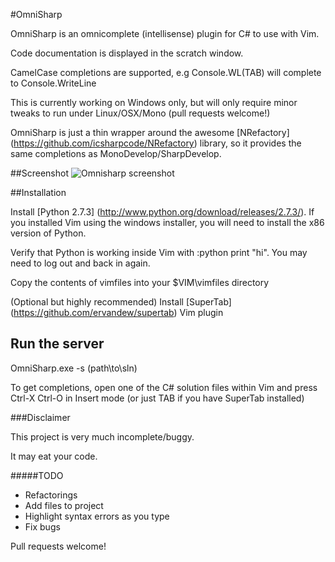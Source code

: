 #OmniSharp

OmniSharp is an omnicomplete (intellisense) plugin for C# to use with Vim.

Code documentation is displayed in the scratch window.

CamelCase completions are supported, e.g Console.WL(TAB) will complete to Console.WriteLine

This is currently working on Windows only, but will only require minor tweaks to run under Linux/OSX/Mono (pull requests welcome!)

OmniSharp is just a thin wrapper around the awesome [NRefactory] (https://github.com/icsharpcode/NRefactory) library, so it provides the same
completions as MonoDevelop/SharpDevelop. 

##Screenshot
![Omnisharp screenshot](https://raw.github.com/nosami/Omnisharp/gh-pages/Omnisharp.png)


##Installation

Install [Python 2.7.3] (http://www.python.org/download/releases/2.7.3/). If you installed Vim using the windows installer, you will need to install the x86 version of Python.

Verify that Python is working inside Vim with :python print "hi". You may need to log out and back in again.

Copy the contents of vimfiles into your $VIM\vimfiles directory

(Optional but highly recommended) Install [SuperTab] (https://github.com/ervandew/supertab) Vim plugin

## Run the server

OmniSharp.exe -s (path\to\sln)

To get completions, open one of the C# solution files within Vim and press Ctrl-X Ctrl-O in Insert mode (or just TAB if you have SuperTab installed)


###Disclaimer

This project is very much incomplete/buggy. 

It may eat your code.


#####TODO

- Refactorings
- Add files to project
- Highlight syntax errors as you type
- Fix bugs

Pull requests welcome!

